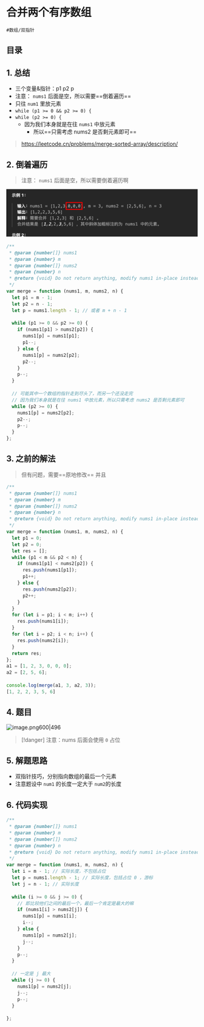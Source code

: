 
# 合并两个有序数组

`#数组/双指针`


## 目录
<!-- toc -->
 ## 1. 总结 

- 三个变量&指针：p1 p2 p 
- 注意： `nums1` 后面是空，所以需要==倒着遍历==
- 只往 `num1` 里放元素
- `while (p1 >= 0 && p2 >= 0) {`
- `while (p2 >= 0) {`
	- 因为我们本身就是在往 `nums1` 中放元素
		- 所以==只需考虑 nums2 是否剩元素即可==


> https://leetcode.cn/problems/merge-sorted-array/description/

## 2. 倒着遍历

> 注意： `nums1` 后面是空，所以需要倒着遍历啊


![图片&文件](./files/20250105-4.png)


```javascript hl:6,11
/**
 * @param {number[]} nums1
 * @param {number} m
 * @param {number[]} nums2
 * @param {number} n
 * @return {void} Do not return anything, modify nums1 in-place instead.
 */
var merge = function (nums1, m, nums2, n) {
  let p1 = m - 1;
  let p2 = n - 1;
  let p = nums1.length - 1; // 或者 m + n - 1

  while (p1 >= 0 && p2 >= 0) {
    if (nums1[p1] > nums2[p2]) {
      nums1[p] = nums1[p1];
      p1--;
    } else {
      nums1[p] = nums2[p2];
      p2--;
    }
    p--;
  }

  // 可能其中一个数组的指针走到尽头了，而另一个还没走完
  // 因为我们本身就是在往 nums1 中放元素，所以只需考虑 nums2 是否剩元素即可
  while (p2 >= 0) {
    nums1[p] = nums2[p2];
    p2--;
    p--;
  }
};

```

## 3. 之前的解法

> 但有问题，需要==原地修改==
> 并且 

```javascript
/**
 * @param {number[]} nums1
 * @param {number} m
 * @param {number[]} nums2
 * @param {number} n
 * @return {void} Do not return anything, modify nums1 in-place instead.
 */
var merge = function (nums1, m, nums2, n) {
  let p1 = 0;
  let p2 = 0;
  let res = [];
  while (p1 < m && p2 < n) {
    if (nums1[p1] < nums2[p2]) {
      res.push(nums1[p1]);
      p1++;
    } else {
      res.push(nums2[p2]);
      p2++;
    }
  }
  for (let i = p1; i < m; i++) {
    res.push(nums1[i]);
  }
  for (let i = p2; i < n; i++) {
    res.push(nums2[i]);
  }
  return res;
};
a1 = [1, 2, 3, 0, 0, 0];
a2 = [2, 5, 6];

console.log(merge(a1, 3, a2, 3));
[1, 2, 2, 3, 5, 6]
```

## 4. 题目

![image.png600|496](https://832-1310531898.cos.ap-beijing.myqcloud.com/202407281626632.png?imageSlim)

> [!danger]
> 注意：nums 后面会使用 `0` 占位

## 5. 解题思路

- 双指针技巧，分别指向数组的最后一个元素
- 注意题设中 `num1` 的长度一定大于 `num2`的长度

## 6. 代码实现

```javascript
/**
 * @param {number[]} nums1
 * @param {number} m
 * @param {number[]} nums2
 * @param {number} n
 * @return {void} Do not return anything, modify nums1 in-place instead.
 */
var merge = function (nums1, m, nums2, n) {
  let i = m - 1; // 实际长度，不包括占位
  let p = nums1.length - 1; // 实际长度，包括占位 0 ，游标
  let j = n - 1; // 实际长度

  while (i >= 0 && j >= 0) {
    // 即比较他们之间的最后一个，最后一个肯定是最大的嘛
    if (nums1[i] > nums2[j]) {
      nums1[p] = nums1[i];
      i--;
    } else {
      nums1[p] = nums2[j];
      j--;
    }
    p--;
  }

  // 一定是 j 最大
  while (j >= 0) {
    nums1[p] = nums2[j];
    j--;
    p--;
  }

};
```
